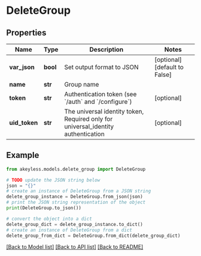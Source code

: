 # DeleteGroup


## Properties

Name | Type | Description | Notes
------------ | ------------- | ------------- | -------------
**var_json** | **bool** | Set output format to JSON | [optional] [default to False]
**name** | **str** | Group name | 
**token** | **str** | Authentication token (see &#x60;/auth&#x60; and &#x60;/configure&#x60;) | [optional] 
**uid_token** | **str** | The universal identity token, Required only for universal_identity authentication | [optional] 

## Example

```python
from akeyless.models.delete_group import DeleteGroup

# TODO update the JSON string below
json = "{}"
# create an instance of DeleteGroup from a JSON string
delete_group_instance = DeleteGroup.from_json(json)
# print the JSON string representation of the object
print(DeleteGroup.to_json())

# convert the object into a dict
delete_group_dict = delete_group_instance.to_dict()
# create an instance of DeleteGroup from a dict
delete_group_from_dict = DeleteGroup.from_dict(delete_group_dict)
```
[[Back to Model list]](../README.md#documentation-for-models) [[Back to API list]](../README.md#documentation-for-api-endpoints) [[Back to README]](../README.md)


